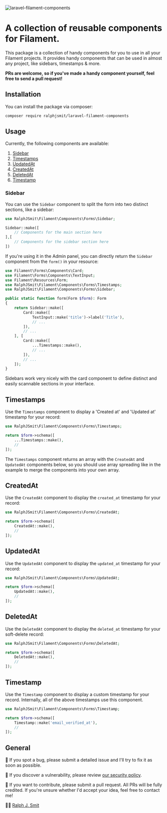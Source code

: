 ![laravel-filament-components](https://github.com/ralphjsmit/laravel-filament-components/blob/main/docs/images/laravel-filament-components.jpg)

# A collection of reusable components for Filament.

This package is a collection of handy components for you to use in all your Filament projects. It provides handy components that can be used in almost any project, like sidebars, timestamps & more.

**PRs are welcome, so if you've made a handy component yourself, feel free to send a pull request!**

## Installation

You can install the package via composer:

```bash
composer require ralphjsmit/laravel-filament-components
```

## Usage

Currently, the following components are available:

1. [Sidebar](#sidebar)
2. [Timestamps](#timestamps)
3. [UpdatedAt](#updatedat)
4. [CreatedAt](#createdat)
5. [DeletedAt](#deletedat)
6. [Timestamp](#timestamp)

### Sidebar

You can use the `Sidebar` component to split the form into two distinct sections, like a sidebar:

```php
use RalphJSmit\Filament\Components\Forms\Sidebar;

Sidebar::make([
    // Components for the main section here
],[
    // Components for the sidebar section here
])
```

If you're using it in the Admin panel, you can directly return the `Sidebar` component from the `form()` in your resource:

```php
use Filament\Forms\Components\Card;
use Filament\Forms\Components\TextInput;
use Filament\Resources\Form;
use RalphJSmit\Filament\Components\Forms\Timestamps;
use RalphJSmit\Filament\Components\Forms\Sidebar;

public static function form(Form $form): Form
{
    return Sidebar::make([
        Card::make([
            TextInput::make('title')->label('Title'),
            // ...
        ]),
        // ...
    ], [
        Card::make([
            ...Timestamps::make(),
            // ...
        ]),
        // ...
    ]);
}
```

Sidebars work very nicely with the card component to define distinct and easily scannable sections in your interface.

## Timestamps

Use the `Timestamps` component to display a 'Created at' and 'Updated at' timestamp for your record:

```php
use RalphJSmit\Filament\Components\Forms\Timestamps;

return $form->schema([
    ...Timestamps::make(),
    //
]);
```

The `Timestamps` component returns an array with the `CreatedAt` and `UpdatedAt` components below, so you should use array spreading like in the example to merge the components into your own array.

## CreatedAt

Use the `CreatedAt` component to display the `created_at` timestamp for your record:

```php
use RalphJSmit\Filament\Components\Forms\CreatedAt;

return $form->schema([
    CreatedAt::make(),
    //
]);
```

## UpdatedAt

Use the `UpdatedAt` component to display the `updated_at` timestamp for your record:

```php
use RalphJSmit\Filament\Components\Forms\UpdatedAt;

return $form->schema([
    UpdatedAt::make(),
    //
]);
```

## DeletedAt

Use the `DeletedAt` component to display the `deleted_at` timestamp for your soft-delete record:

```php
use RalphJSmit\Filament\Components\Forms\DeletedAt;

return $form->schema([
    DeletedAt::make(),
    //
]);
```

## Timestamp

Use the `Timestamp` component to display a custom timestamp for your record. Internally, all of the above timestamps
use this component.

```php
use RalphJSmit\Filament\Components\Forms\Timestamp;

return $form->schema([
    Timestamp::make('email_verified_at'),
    //
]);
```

## General

🐞 If you spot a bug, please submit a detailed issue and I'll try to fix it as soon as possible.

🔐 If you discover a vulnerability, please review [our security policy](../../security/policy).

🙌 If you want to contribute, please submit a pull request. All PRs will be fully credited. If you're unsure whether I'd accept your idea, feel free to contact me!

🙋‍♂️ [Ralph J. Smit](https://ralphjsmit.com)
